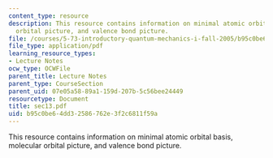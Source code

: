 ```yaml
---
content_type: resource
description: This resource contains information on minimal atomic orbital basis, molecular
  orbital picture, and valence bond picture.
file: /courses/5-73-introductory-quantum-mechanics-i-fall-2005/b95c0be64dd32586762e3f2c6811f59a_sec13.pdf
file_type: application/pdf
learning_resource_types:
- Lecture Notes
ocw_type: OCWFile
parent_title: Lecture Notes
parent_type: CourseSection
parent_uid: 07e05a58-89a1-159d-207b-5c56bee24449
resourcetype: Document
title: sec13.pdf
uid: b95c0be6-4dd3-2586-762e-3f2c6811f59a
---
```

This resource contains information on minimal atomic orbital basis, molecular orbital picture, and valence bond picture.

